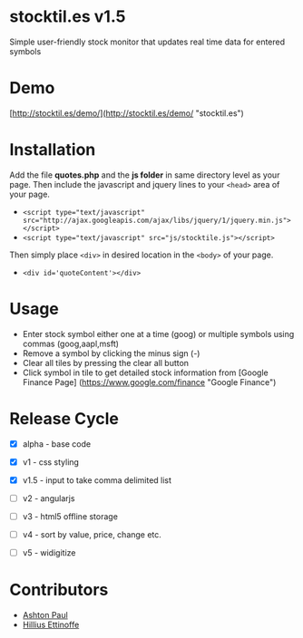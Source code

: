 stocktil.es v1.5
================
Simple user-friendly stock monitor that updates real time data for entered symbols


Demo
====
[http://stocktil.es/demo/](http://stocktil.es/demo/ "stocktil.es")


Installation
============
Add the file **quotes.php** and the **js folder** in same directory level as your page. Then include the javascript and jquery lines to your `<head>` area of your page.
* `<script type="text/javascript" src="http://ajax.googleapis.com/ajax/libs/jquery/1/jquery.min.js"></script>`
* `<script type="text/javascript" src="js/stocktile.js"></script>`
	
Then simply place `<div>` in desired location in the `<body>` of your page.
* `<div id='quoteContent'></div>`


Usage
=====
* Enter stock symbol either one at a time (goog) or multiple symbols using commas (goog,aapl,msft)
* Remove a symbol by clicking the minus sign (-)
* Clear all tiles by pressing the clear all button
* Click symbol in tile to get detailed stock information from [Google Finance Page] (https://www.google.com/finance "Google Finance")


Release Cycle
=============
- [x] alpha - base code
- [x] v1    - css styling
- [x] v1.5  - input to take comma delimited list
- [ ] v2    - angularjs
- [ ] v3    - html5 offline storage
- [ ] v4    - sort by value, price, change etc.
- [ ] v5    - widigitize


Contributors
============
* [Ashton Paul](https://github.com/ashtonp "ashtonp")
* [Hillius Ettinoffe](https://github.com/hilliuse "hilliuse")
